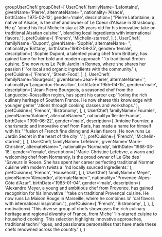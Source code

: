 groupUserChef(
    groupChef=[
        UserChef(
            familyName='Lafontaine',
            givenName='Pierre',
            alternateName='',
            nationality='Alsace',
            birthDate='1975-02-12',
            gender='male',
            description=(
                "Pierre Lafontaine, a native of Alsace, is the chef and owner of Le Coeur d'Alsace in Strasbourg. He g"
                'ained his first Michelin star at 35 years old for his innovative take on traditional Alsatian cuisine'
                ', blending local ingredients with international flavors.'
            ),
            prefCuisine=[
                'French',
                'Michelin-starred',
            ],
        ),
        UserChef(
            familyName='Dupont',
            givenName='Sophie',
            alternateName='',
            nationality='Brittany',
            birthDate='1982-08-25',
            gender='female',
            description=(
                'Sophie Dupont, a talented young chef from Brittany, has gained fame for her bold and modern approach '
                'to traditional Breton cuisine. She now runs Le Petit Jardin in Rennes, where she shares her passion f'
                'or local and organic ingredients with the community.'
            ),
            prefCuisine=[
                'French',
                'Street-Food',
            ],
        ),
        UserChef(
            familyName='Bourgeois',
            givenName='Jean-Pierre',
            alternateName='',
            nationality='Languedoc-Roussillon',
            birthDate='1955-04-15',
            gender='male',
            description=(
                'Jean-Pierre Bourgeois, a seasoned chef from the Languedoc-Roussillon region, has spent his career exp'
                'loring the rich culinary heritage of Southern France. He now shares this knowledge with younger gener'
                'ations through cooking classes and workshops.'
            ),
            prefCuisine=[
                'French',
                'Bistronomy',
            ],
        ),
        UserChef(
            familyName='Fournier',
            givenName='Antoine',
            alternateName='',
            nationality='Île-de-France',
            birthDate='1990-06-22',
            gender='male',
            description=(
                'Antoine Fournier, a charismatic and innovative chef from Paris, has made a name for himself with his '
                'fusion of French fine dining and Asian flavors. He now runs Le Jardin Secret in the heart of the city'
                '.'
            ),
            prefCuisine=[
                'French',
                'Michelin-starred',
            ],
        ),
        UserChef(
            familyName='Lefebvre',
            givenName='Marie-Christine',
            alternateName='',
            nationality='Normandy',
            birthDate='1968-03-18',
            gender='female',
            description=(
                'Marie-Christine Lefebvre, a warm and welcoming chef from Normandy, is the proud owner of Le Gîte des '
                'Saveurs in Rouen. She has spent her career perfecting traditional Norman cuisine with modern twists a'
                'nd locally sourced ingredients.'
            ),
            prefCuisine=[
                'French',
                'Household',
            ],
        ),
        UserChef(
            familyName='Meyer',
            givenName='Alexandre',
            alternateName='',
            nationality="Provence-Alpes-Côte d'Azur",
            birthDate='1985-01-04',
            gender='male',
            description=(
                'Alexandre Meyer, a young and ambitious chef from Provence, has gained recognition for his innovative '
                'take on traditional Provençal cuisine. He now runs La Maison Rouge in Marseille, where he combines lo'
                'cal flavors with international inspiration.'
            ),
            prefCuisine=[
                'French',
                'Bistronomy',
            ],
        ),
    ],
    motivation=(
        'This diverse group of chefs showcases the rich culinary heritage and regional diversity of France, from Miche'
        'lin-starred cuisine to household cooking. This selection highlights innovative approaches, traditional techni'
        'ques, and passionate personalities that have made these chefs renowned across the country.'
    ),
)
